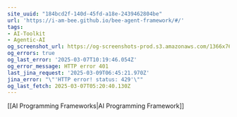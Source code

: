 ```yaml
---
site_uuid: "184bcd2f-140d-45fd-a18e-2439462804be"
url: 'https://i-am-bee.github.io/bee-agent-framework/#/'
tags:
- AI-Toolkit
- Agentic-AI
og_screenshot_url: https://og-screenshots-prod.s3.amazonaws.com/1366x768/80/false/ef27e9a271a83da17573dc55ea915ce48192c71747f647bfa8702964e340cfe8.jpeg
og_errors: true
og_last_error: '2025-03-07T10:19:46.054Z'
og_error_message: HTTP error 401
last_jina_request: '2025-03-09T06:45:21.970Z'
jina_error: "\"'HTTP error! status: 429'\""
og_last_fetch: 2025-03-07T05:20:40.130Z
---
```

[[AI Programming Frameworks|AI Programming Framework]]

